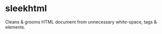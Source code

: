 sleekhtml
=========

Cleans &amp; grooms HTML document from unnecessary white-space, tags &amp; elements.
